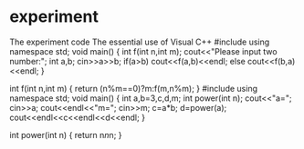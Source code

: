 # experiment
The experiment code
The essential use of Visual C++
#include<iostream>
using namespace std;
void main()
{
	int f(int n,int m);
    cout<<"Please input two number:";
    int a,b;
    cin>>a>>b;
    if(a>b) cout<<f(a,b)<<endl;
	else cout<<f(b,a)<<endl;
}

int f(int n,int m)
{
	return (n%m==0)?m:f(m,n%m);
}
#include<iostream>
using namespace std;
void main()
{
	int a,b=3,c,d,m;
	int power(int n);
	cout<<"a=";
	cin>>a;
	cout<<endl<<"m=";
	cin>>m;
	c=a*b;
	d=power(a);
cout<<endl<<c<<endl<<d<<endl;
}

int power(int n)
{
return n*n*n;
}
